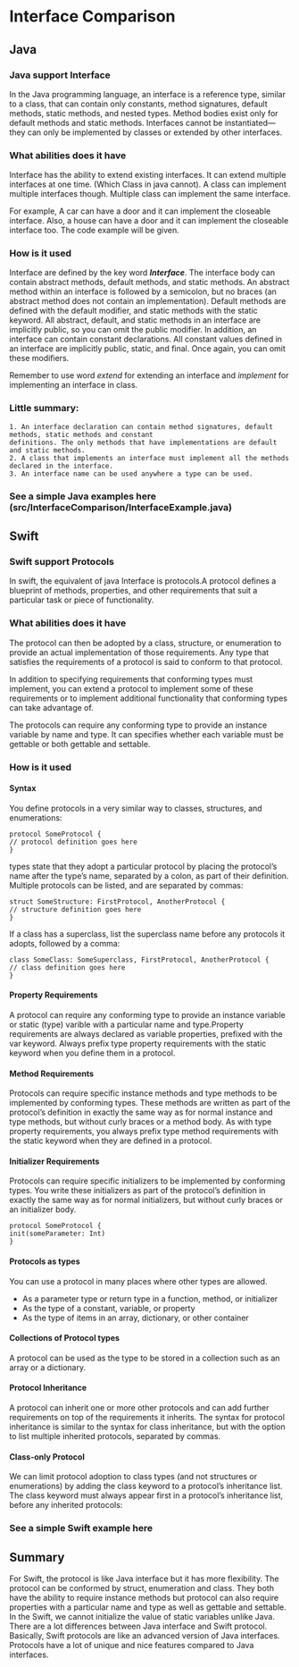 # Interface Comparison
## Java
### Java support Interface
In the Java programming language, an interface is a reference type, similar to a class, that can contain only constants, method signatures, default methods, static methods, and nested types. Method bodies exist only for default methods and static methods. Interfaces cannot be instantiated—they can only be implemented by classes or extended by other interfaces.
### What abilities does it have
Interface has the ability to extend existing interfaces. It can extend multiple interfaces at one time. (Which
Class in java cannot). A class can implement multiple interfaces though. Multiple class can implement the same interface.

For example, A car can have a door and it can implement the closeable interface.
Also, a house can have a door and it can implement the closeable interface too.
The code example will be given.
### How is it used
Interface are defined by the key word _**Interface**_. The interface body can contain abstract methods, default methods, and static methods. An abstract method within an interface is followed by a semicolon, but no braces (an abstract method does not contain an implementation). Default methods are defined with the default modifier, and static methods with the static keyword. All abstract, default, and static methods in an interface are implicitly public, so you can omit the public modifier.
In addition, an interface can contain constant declarations. All constant values defined in an interface are implicitly public, static, and final. Once again, you can omit these modifiers.

Remember to use word _extend_ for extending an interface and _implement_ for implementing an interface in class.

### Little summary:
    1. An interface declaration can contain method signatures, default methods, static methods and constant
    definitions. The only methods that have implementations are default and static methods.
    2. A class that implements an interface must implement all the methods declared in the interface.
    3. An interface name can be used anywhere a type can be used.

### See a simple Java examples here (src/InterfaceComparison/InterfaceExample.java)

## Swift
### Swift support Protocols
In swift, the equivalent of java Interface is protocols.A protocol defines a blueprint of methods, properties, and other requirements that suit a particular task or piece of functionality.
### What abilities does it have
The protocol can then be adopted by a class, structure, or enumeration to provide an actual implementation of those requirements. Any type that satisfies the requirements of a protocol is said to conform to that protocol.

In addition to specifying requirements that conforming types must implement, you can extend a protocol to implement some of these requirements or to implement additional functionality that conforming types can take advantage of.

The protocols can require any conforming type to provide an instance variable by name and type. It can specifies whether each variable must be gettable or both gettable and settable.
### How is it used
#### Syntax
You define protocols in a very similar way to classes, structures, and enumerations:

    protocol SomeProtocol {
    // protocol definition goes here
    }
types state that they adopt a particular protocol by placing the protocol’s name after the type’s name, separated by a colon, as part of their definition. Multiple protocols can be listed, and are separated by commas:

    struct SomeStructure: FirstProtocol, AnotherProtocol {
    // structure definition goes here
    }
If a class has a superclass, list the superclass name before any protocols it adopts, followed by a comma:

    class SomeClass: SomeSuperclass, FirstProtocol, AnotherProtocol {
    // class definition goes here
    }
#### Property Requirements
A protocol can require any conforming type to provide an instance variable or static (type) varible with a particular
name and type.Property requirements are always declared as variable properties, prefixed with the var keyword.
Always prefix type property requirements with the static keyword when you define them in a protocol.

#### Method Requirements
Protocols can require specific instance methods and type methods to be implemented by conforming types. These methods are written as part of the protocol’s definition in exactly the same way as for normal instance and type methods, but without curly braces or a method body.
As with type property requirements, you always prefix type method requirements with the static keyword when they are defined in a protocol.

#### Initializer Requirements
Protocols can require specific initializers to be implemented by conforming types. You write these initializers as part of the protocol’s definition in exactly the same way as for normal initializers, but without curly braces or an initializer body.

    protocol SomeProtocol {
    init(someParameter: Int)
    }

#### Protocols as types
You can use a protocol in many places where other types are allowed.
* As a parameter type or return type in a function, method, or initializer
* As the type of a constant, variable, or property
* As the type of items in an array, dictionary, or other container

#### Collections of  Protocol types
A protocol can be used as the type to be stored in a collection such as an array or a dictionary.

#### Protocol Inheritance
A protocol can inherit one or more other protocols and can add further requirements on top of the requirements it inherits. The syntax for protocol inheritance is similar to the syntax for class inheritance, but with the option to list multiple inherited protocols, separated by commas.

#### Class-only Protocol
We can limit protocol adoption to class types (and not structures or enumerations) by adding the class keyword to a protocol’s inheritance list. The class keyword must always appear first in a protocol’s inheritance list, before any inherited protocols:

### See a simple Swift example here

## Summary
For Swift, the protocol is like Java interface but it has more flexibility. The protocol can be conformed by struct, enumeration and class. They both have the ability to
require instance methods but protocol can also require properties with a particular name and type as well as gettable and settable. In the Swift, we cannot initialize the value of static
variables unlike Java. There are a lot differences between Java interface and Swift protocol. Basically, Swift protocols
are like an advanced version of Java interfaces. Protocols have a lot of unique and nice features compared to Java interfaces.

